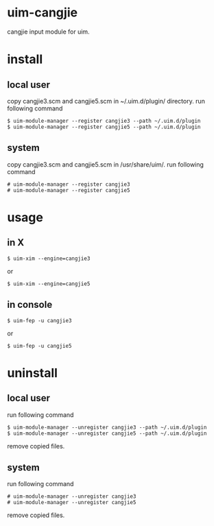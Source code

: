 # uim-cangjie

cangjie input module for uim.


# install

## local user

copy cangjie3.scm and cangjie5.scm in ~/.uim.d/plugin/ directory.
run following command

    $ uim-module-manager --register cangjie3 --path ~/.uim.d/plugin
    $ uim-module-manager --register cangjie5 --path ~/.uim.d/plugin

## system

copy cangjie3.scm and cangjie5.scm in /usr/share/uim/.
run following command

    # uim-module-manager --register cangjie3
    # uim-module-manager --register cangjie5

# usage

## in X

    $ uim-xim --engine=cangjie3

or

    $ uim-xim --engine=cangjie5

## in console

	$ uim-fep -u cangjie3

or

    $ uim-fep -u cangjie5


# uninstall

## local user

run following command

    $ uim-module-manager --unregister cangjie3 --path ~/.uim.d/plugin
    $ uim-module-manager --unregister cangjie5 --path ~/.uim.d/plugin

remove copied files.

## system

run following command

    # uim-module-manager --unregister cangjie3
    # uim-module-manager --unregister cangjie5

remove copied files.

